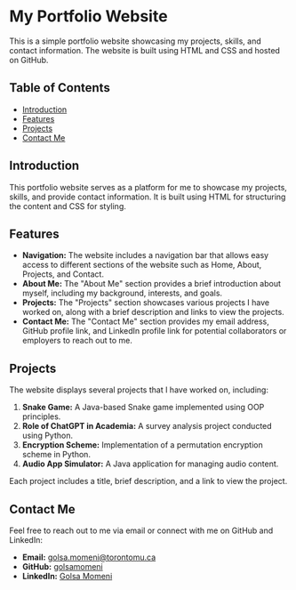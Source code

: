 # My Portfolio Website

This is a simple portfolio website showcasing my projects, skills, and contact information. The website is built using HTML and CSS and hosted on GitHub.

## Table of Contents
- [Introduction](#introduction)
- [Features](#features)
- [Projects](#projects)
- [Contact Me](#contact-me)

## Introduction
This portfolio website serves as a platform for me to showcase my projects, skills, and provide contact information.
It is built using HTML for structuring the content and CSS for styling.

## Features
- **Navigation:** The website includes a navigation bar that allows easy access to different sections of the website such as Home, About, Projects, and Contact.
- **About Me:** The "About Me" section provides a brief introduction about myself, including my background, interests, and goals.
- **Projects:** The "Projects" section showcases various projects I have worked on, along with a brief description and links to view the projects.
- **Contact Me:** The "Contact Me" section provides my email address, GitHub profile link, and LinkedIn profile link for potential collaborators or employers to reach out to me.

## Projects
The website displays several projects that I have worked on, including:
1. **Snake Game:** A Java-based Snake game implemented using OOP principles.
2. **Role of ChatGPT in Academia:** A survey analysis project conducted using Python.
3. **Encryption Scheme:** Implementation of a permutation encryption scheme in Python.
4. **Audio App Simulator:** A Java application for managing audio content.

Each project includes a title, brief description, and a link to view the project.

## Contact Me
Feel free to reach out to me via email or connect with me on GitHub and LinkedIn:
- **Email:** golsa.momeni@torontomu.ca
- **GitHub:** [golsamomeni](https://github.com/golsamomeni)
- **LinkedIn:** [Golsa Momeni](https://www.linkedin.com/in/momenigolsa/)

